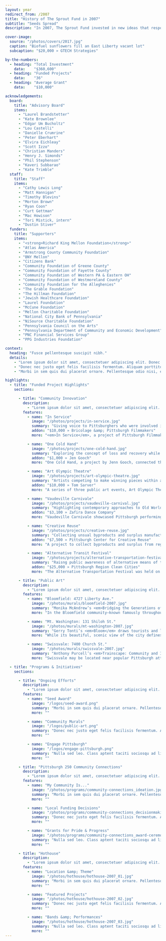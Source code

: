 ```yaml
---
layout: year
redirect_from: /2007
title: "History of The Sprout Fund in 2007"
subtitle: "Seeds Spread"
description: "In 2007, The Sprout Fund invested in new ideas that responded to community requests for proposals and travelled across the region to cultivate projects in celebration of Pittsburgh’s 250th anniversary."

cover-image:
  source: "/photos/covers/2017.jpg"
  caption: "Biofuel sunflowers fill an East Liberty vacant lot"
  subcaption: "$20,000 » GTECH Strategies"

by-the-numbers:
  - heading: "Total Investment"
    data:    "$360,600"
  - heading: "Funded Projects"
    data:    "36"
  - heading: "Average Grant"
    data:    "$10,000"

acknowledgements:
  board:
    title: "Advisory Board"
    items:
      - "Laurel Brandstetter"
      - "Kate Brownlee"
      - "Edgar Um Bucholtz"
      - "Lou Castelli"
      - "Danielle Crumrine"
      - "Peter Eberhart"
      - "Elvira Eichleay"
      - "Scott Izzo"
      - "Christian Manders"
      - "Henry J. Simonds"
      - "Phil Stephenson"
      - "Kaveri Subbarao"
      - "Kate Trimble"
  staff:
    title: "Staff"
    items:
      - "Cathy Lewis Long"
      - "Matt Hannigan"
      - "Timothy Blevins"
      - "Morton Brown"
      - "Ryan Coon"
      - "Curt Gettman"
      - "Mac Howison"
      - "Tori Mistick, intern"
      - "Dustin Stiver"
  funders:
    title: "Supporters"
    items:
      - "<strong>Richard King Mellon Foundation</strong>"
      - "Atlas America"
      - "Armstrong County Community Foundation"
      - "BNY Mellon"
      - "Citizens Bank"
      - "Community Foundation of Greene County"
      - "Community Foundation of Fayette County"
      - "Community Foundation of Western PA & Eastern OH"
      - "Community Foundation of Westmoreland County"
      - "Community Foundation for the Alleghenies"
      - "The Grable Foundation"
      - "The Hillman Foundation"
      - "Jewish Healthcare Foundation"
      - "Laurel Foundation"
      - "McCune Foundation"
      - "Mellon Charitable Foundation"
      - "National City Bank of Pennsylvania"
      - "NiSource Charitable Foundation"
      - "Pennsylvania Council on the Arts"
      - "Pennsylvania Department of Community and Economic Development"
      - "PNC Financial Services Group"
      - "PPG Industries Foundation"

context:
  heading: "Fusce pellentesque suscipit nibh."
  details:
    - "Lorem ipsum dolor sit amet, consectetuer adipiscing elit. Donec odio. Quisque volutpat mattis eros. Nullam malesuada erat ut turpis. Suspendisse urna nibh, viverra non, semper suscipit, posuere a, pede."
    - "Donec nec justo eget felis facilisis fermentum. Aliquam porttitor mauris sit amet orci. Aenean dignissim pellentesque felis."
    - "Morbi in sem quis dui placerat ornare. Pellentesque odio nisi, euismod in, pharetra a, ultricies in, diam. Sed arcu. Cras consequat."

highlights:
  - title: "Funded Project Highlights"
    sections:

      - title: "Community Innovation"
        description:
          - "Lorem ipsum dolor sit amet, consectetuer adipiscing elit. Phasellus hendrerit. Pellentesque aliquet nibh nec urna. In nisi neque, aliquet vel, dapibus id, mattis vel, nisi. Sed pretium, ligula sollicitudin laoreet viverra, tortor libero sodales leo, eget blandit nunc tortor eu nibh."
        features:
          - name: "In Service"
            image: "/photos/projects/in-service.jpg"
            summary: "Giving voice to Pittsburghers who were involved in the Iraq war: from soldiers to government officials to war correspondents."
            addon: "$10,000 » Bricolage &amp; Pittsburgh Filmmakers"
            more: "<em>In Service</em>, a project of Pittsburgh Filmmakers and Bricolage Theatre Company, is a multimedia performance and film project, combining live performance, projected video, and still images to recreate the first-hand experiences of men and women serving in the Iraq War as soldiers, government officials, and war correspondents. In a community theater setting at the downtown Harris Theatre, native Pittsburghers recount their personal war narratives, telling the stories of how world events shape our city and its people, and how our world is changed, too, by people here at home. Also part of the project, a gallery of photography is on display at the Melwood Screening Room, featuring the work of local photographers reflecting on the war, complementing stories with striking imagery and creating a complete, powerful, emotional experience."

          - name: "One Cold Hand"
            image: "/photos/projects/one-cold-hand.jpg"
            summary: "Exploring the concept of loss and recovery while collecting lost gloves all over Pittsburgh and even reuniting some with their rightful owners."
            addon: "$1,000 » Jen Gooch"
            more: "One Cold Hand, a project by Jenn Gooch, connected the Pittsburgh community by focusing on one common, but unfortunate, event—the loss of a glove. Centered around the website Onecoldhand.com, the project magnified and explored the concept of loss, while also collecting and saving gloves lost throughout the city in the chance that they may be found again, creating a representative emblem of hope and community. Over the course of a winter, One Cold Hand collected 450 gloves and returned more than a dozen to their owners. The project was covered in over 145 media outlets worldwide through the Associated Press, including the New York Times and BBC Radio London, and locally in the Pittsburgh Post-Gazette, Tribune Review, and on KDKA television news."

          - name: "Art Olympic Theatre"
            image: "/photos/projects/art-olympic-theatre.jpg"
            summary: "Artists competing to make winning pieces within a specific period of time. Equal parts gallery opening, sporting event, and theatrical performance!"
            addon: "$10,000 » Tom Sarver"
            more: "A series of three public art events, Art Olympic Theatre invited local and visiting artists to compete in a variety of themes and artistic mediums and make winning pieces of art within a specific period of time. Equal parts gallery opening, sporting event, and theatrical performance, each event helped make art more accessible to a wider community through a uniquely engaging program."

          - name: "Vaudeville Carnivale"
            image: "/photos/projects/vaudeville-carnival.jpg"
            summary: "Highlighting contemporary approaches to Old World theater inspired by vaudeville, burlesque, gypsy carnivals, variety shows, and circuses."
            addon: "$3,100 » Zafira Dance Company"
            more: "Vaudeville Carnivale showcased Pittsburgh performing artists at the Kelly-Strayhorn Theater in a festival-like atmosphere to highlight contemporary approaches to Old World theater. The Zafira Dance Company, a troupe inspired by vaudeville, burlesque, variety shows, and circuses, transformed the lobby and auditorium of the Kelly-Strayhorn Theatre into a gypsy carnival atmosphere with food, vendors, and performances."

          - name: "Creative Reuse"
            image: "/photos/projects/creative-reuse.jpg"
            summary: "Collecting unsual byproducts and surplus manufactures to sell to the public and host hands-on creativity and making events."
            addon: "$7,500 » Pittsburgh Center for Creative Reuse"
            more: "A project to collect byproducts and surplus from regional manufacturers and other businesses, Creative Reuse Pittsburgh operated a center where the materials could be sold to the public. The organization provided new options for handling commercial waste materials, created opportunities to learn about and contribute to environmental stewardship, and offered hands-on public creativity events to infuse new energy into Pittsburgh’s communities and organizations."

          - name: "Alternative Transit Festival"
            image: "/photos/projects/alternative-transportation-festival.jpg"
            summary: "Raisng public awareness of alternative means of transportation and advocating for the use of public transportation, car-sharing, alternative fuels, and human-powered vehicles."
            addon: "$25,000 » Pittsburgh Region Clean Cities"
            more: "The Alternative Transportation Festival was held on October 5th, 2007 in Market Square Downtown, the Southside Works, and Oakland’s Schenley Plaza. Taking on a life of its own, the project partners represented the bulk of activity in the transportation field in Pittsburgh. Led by Pittsburgh Region Clean Cities, Steel City Biofuels, Bike Pittsburgh, and Restorative Events, LLC., the festival directly engaged a variety of participant audiences including the Downtown workforce, Oakland’s student population, and shoppers and visitors in the Southside Works and nearby river walk area. A mix of fun and excitement, education and advocacy, and discussion and demonstration, the Alternative Transportation Festival presented the current trends and emerging innovations happening right now, in Pittsburgh to new audiences."

      - title: "Public Art"
        description:
          - "Lorem ipsum dolor sit amet, consectetuer adipiscing elit. Phasellus hendrerit. Pellentesque aliquet nibh nec urna. In nisi neque, aliquet vel, dapibus id, mattis vel, nisi. Sed pretium, ligula sollicitudin laoreet viverra, tortor libero sodales leo, eget blandit nunc tortor eu nibh."
        features:
          - name: "Bloomfield: 4727 Liberty Ave."
            image: "/photos/murals/bloomfield-2007.jpg"
            summary: "Monika McAndrew’s <em>Bridging the Generations of Bloomfield</em> showcases old and new residents of Pittsburgh’s “Little Italy” on the side of an iconic neighborhood drug store."
            more: "In the Bloomfield community—known famously throughout the city as “Pittsburgh’s Little Italy,”—there’s a lot to celebrate: a thriving business district with Italian-themed shops and restaurants, a rich multicultural history, and the “Little Italy Days” street fair that began in 2002 and draws an approximate 20,000 attendees annually. Artist Monika McAndrew festively combines all of these elements in her Bloomfield mural by depicting a parade from the community’s past to present. The background consists of a true-to-life streetscape, complete with the area’s most iconic piece of architecture, the Bloomfield Bridge. George Washington and his men bring up the rear of the parade, harkening back to the area’s Revolutionary War era roots, when Washington provided its namesake by describing it as a “field of many blooms.” Next to take up the path are pairs of traditionally clothed immigrants, representing the waves of different ethnicities settling in the area. Finally, a present-day grandfather and granddaughter lead the parade and suggest the community’s multi-generational appeal today. The entire scene is framed by the outstretched hands of a romantic couple fit for classic Italian cinema, warmed by the glow of the sunset color palette chosen by McAndrew. Whatever brings you to the area next—be it a romantic dinner date, an ethnic festival, or a mid-day errand—make sure to include viewing this mural in your next Bloomfield experience!"

          - name: "Mt. Washington: 131 Shiloh St."
            image: "/photos/murals/mt-washington-2007.jpg"
            summary: "Gerry Tonti’s <em>Bloom</em> draws tourists and locals away from the majestic Grandview Overlook and into the heart of the business district in Mt. Washington."
            more: "While its beautiful, scenic view of the city defines Mt. Washington for most Pittsburgh residents, the area also holds local treasures that may come as a surprise to those who don’t live there. Shiloh Street is home to restaurants, shops, and a beautiful city park, but visitors to Mt. Washington rarely tread past the overlook area on Grandview Avenue. Residents of Mt. Washington saw a Sprout mural as an opportunity to not only make a beautiful contribution to their community, but also entice visitors to discover its full potential by venturing onto Shiloh Street. With this intention in mind, artist Gerry Tonti created a design with a focus on the wall’s upper-right-hand corner—the portion of the building that can be seen from Grandview Avenue—to draw viewers further into the community. For the scene itself, community members wanted a visually pleasing design that would reflect the idyllic calm of an evening spent gazing at the city skyline. The mural’s skillfully painted, delicate cherry blossoms and serene blue hues help to create this soothing feeling. Now, Mt. Washington residents and visitors alike can make a leisurely walk past this mural and onto Shiloh Street part of their relaxation routine."

          - name: "Swissvale: 7400 Church St."
            image: "/photos/murals/swissvale-2007.jpg"
            summary: "Anthony Purcell’s <em>Trainscape: Community and Industry</em> echoes Swissvale’s railroad heritage while showing the contemporary neighborhood in bright, vivid colors."
            more: "Swissvale may be located near popular Pittsburgh attractions like Kennywood Park and the Waterfront shopping district, but beautiful, residential area has an identity all its own, with many local businesses and resources.  Artist Anthony Purcell was challenged to come up with a design that would fit a very long, low wall for his 2007 mural in the heart of this unique area. Fortunately, he discovered that one critical piece of Swissvale’s history fit this shape perfectly: a train. Famous Pittsburgh entrepreneur George Westinghouse founded railroad equipment supplier Union Switch and Signal Company in Swissvale in the late 19th century. Westinghouse’s company employed many Swissvale residents, and proved to be an important part of the community’s development. While these historic roots provide the background for the iconic engine in the mural, Purcell also used a cartoonish style and bright color palette to transition into Swissvale’s present. The pleasant, rolling hills and houses on the right side of the mural represent the community today, with its abundance of green space and picturesque homes. Purcell’s mural, too, has become a distinct part of this striking landscape."

  - title: "Programs & Initiatives"
    sections:

      - title: "Ongoing Efforts"
        description:
          - "Lorem ipsum dolor sit amet, consectetuer adipiscing elit. Phasellus hendrerit. Pellentesque aliquet nibh nec urna. In nisi neque, aliquet vel, dapibus id, mattis vel, nisi. Sed pretium, ligula sollicitudin laoreet viverra, tortor libero sodales leo, eget blandit nunc tortor eu nibh."
        features:
          - name: "Seed Award"
            image: "/logos/seed-award.png"
            summary: "Morbi in sem quis dui placerat ornare. Pellentesque odio nisi, euismod in, pharetra a, ultricies in, diam. Sed arcu. Cras consequat."
            more: ""

          - name: "Community Murals"
            image: "/logos/public-art.png"
            summary: "Donec nec justo eget felis facilisis fermentum. Aliquam porttitor mauris sit amet orci. Aenean dignissim pellentesque felis."
            more: ""

          - name: "Engage Pittsburgh"
            image: "/logos/engage-pittsburgh.png"
            summary: "Nulla sed leo. Class aptent taciti sociosqu ad litora torquent per conubia nostra, per inceptos himenaeos."
            more: ""

      - title: "Pittsburgh 250 Community Connections"
        description:
          - "Lorem ipsum dolor sit amet, consectetuer adipiscing elit. Phasellus hendrerit. Pellentesque aliquet nibh nec urna. In nisi neque, aliquet vel, dapibus id, mattis vel, nisi. Sed pretium, ligula sollicitudin laoreet viverra, tortor libero sodales leo, eget blandit nunc tortor eu nibh."
        features:
          - name: "My Community Is..."
            image: "/photos/programs/community-connections_ideation.jpg"
            summary: "Morbi in sem quis dui placerat ornare. Pellentesque odio nisi, euismod in, pharetra a, ultricies in, diam. Sed arcu. Cras consequat."
            more: ""

          - name: "Local Funding Decisions"
            image: "/photos/programs/community-connections_decisionmaking.jpg"
            summary: "Donec nec justo eget felis facilisis fermentum. Aliquam porttitor mauris sit amet orci. Aenean dignissim pellentesque felis."
            more: ""

          - name: "Grants for Pride & Progress"
            image: "/photos/programs/community-connections_award-ceremony.jpg"
            summary: "Nulla sed leo. Class aptent taciti sociosqu ad litora torquent per conubia nostra, per inceptos himenaeos."
            more: ""

      - title: "Hothouse"
        description:
          - "Lorem ipsum dolor sit amet, consectetuer adipiscing elit. Phasellus hendrerit. Pellentesque aliquet nibh nec urna. In nisi neque, aliquet vel, dapibus id, mattis vel, nisi. Sed pretium, ligula sollicitudin laoreet viverra, tortor libero sodales leo, eget blandit nunc tortor eu nibh."
        features:
          - name: "Location &amp; Theme"
            image: "/photos/hothouse/hothouse-2007_01.jpg"
            summary: "Morbi in sem quis dui placerat ornare. Pellentesque odio nisi, euismod in, pharetra a, ultricies in, diam. Sed arcu. Cras consequat."
            more: ""

          - name: "Featured Projects"
            image: "/photos/hothouse/hothouse-2007_02.jpg"
            summary: "Donec nec justo eget felis facilisis fermentum. Aliquam porttitor mauris sit amet orci. Aenean dignissim pellentesque felis."
            more: ""

          - name: "Bands &amp; Performances"
            image: "/photos/hothouse/hothouse-2007_03.jpg"
            summary: "Nulla sed leo. Class aptent taciti sociosqu ad litora torquent per conubia nostra, per inceptos himenaeos."
            more: ""
---
```

